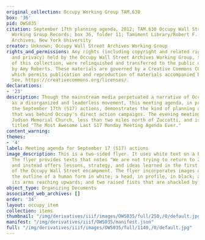 ```yaml
---
original_collection: Occupy Working Group TAM.630
box: '36'
pid: OWS035
citation: September 17th planning agenda, 2012; TAM.630 Occupy Wall Street Archives
  Working Group Records; box 36, folder 11; Tamiment Library/Robert F. Wagner Labor
  Archives, New York University
creator: Unknown; Occupy Wall Street Archives Working Group
rights_and_permissions: Any rights (including copyright and related rights to publicity
  and privacy) held by the Occupy Wall Street Archives Working Group, the creator
  of this collection, were relinquished and transferred to the public domain in 2013
  by Amy Roberts. These materials are governed by a Creative Commons CC0 license,
  which permits publication and reproduction of materials accompanied by full attribution.
  See, https://creativecommons.org/licenses/.
declarations:
- '23'
description: Though the mainstream media perpetuated a narrative of Occupy Wall Street
  as a disorganized and leaderless movement, this meeting agenda, in preparation for
  the September 17th (S17) actions, demonstrates the kind of planning and communication
  that was behind Occupy's direct action campaigns. The evening meeting was held at
  Judson Memorial Church, less than two miles north of Zuccotti, and is light heartedly
  titled "The Most Awesome Last S17 Monday Meeting Agenda Ever."
content_warning:
themes:
- '4'
label: Meeting agenda for September 17 (S17) actions
image_description: This is a two-sided flyer. It uses white text on a black background.
  The flyer provides texts that notes "We are not trying to return to Zuccotti Park"
  and instead offers lessons, strategy, and ideas learned in the first two months
  of the Occupy Wall Street encampment. The flyer incorporates images of bodies including
  the outline of a human form in white; a head, in profile, in black; a body with
  its arms reaching upwards; and two raised fists that are shackled by handcuffs.
object_type: Organizing Documents
associated_web_archives: []
order: '34'
layout: occupy_item
collection: items
thumbnail: "/img/derivatives/iiif/images/OWS035/full/250,/0/default.jpg"
manifest: "/img/derivatives/iiif/OWS035/manifest.json"
full: "/img/derivatives/iiif/images/OWS035/full/1140,/0/default.jpg"
---
```

